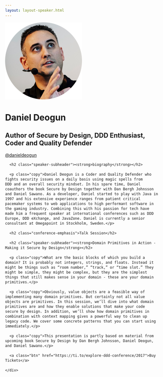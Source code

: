 ```yaml
---
layout: layout-speaker.html
---
```


<div class="container section featured-speaker">
  <div class="row">
    <div class="col-xs-12 col-sm-2 img-container">
      <img class="speaker-page-img" src="../img/speakers/Daniel-Deogun-ON.png" />
      </div>
    <div class="col-xs-12 col-sm-10 copy-container">
      <h1 class="speaker-header">Daniel Deogun</h1>
      <h2 class="speaker-subtitle">Author of Secure by Design, DDD Enthusiast, Coder and Quality Defender</h2>
      <p class="copy"><a class="speaker-handle" href="https://twitter.com/@danieldeogun
" target="_blank">@danieldeogun</a></p>

      <h2 class="speaker-subheader"><strong>biography</strong></h2>

      <p class="copy">Daniel Deogun is a Coder and Quality Defender who fights security issues on a daily basis using magic spells from DDD and an overall security mindset. In his spare time, Daniel coauthors the book Secure by Design together with Dan Bergh Johnsson and Daniel Sawano. As a developer, Daniel started to play with Java in 1997 and his extensive experience ranges from patient critical pacemaker systems to web applications to high performant software in the gaming industry. Combining this with his passion for tech have made him a frequent speaker at international conferences such as DDD Europe, DDD eXchange, and JavaZone. Daniel is currently a senior consultant at Omegapoint in Stockholm, Sweden.</p>

      <h2 class="conference-emphasis">Talk Session</h2>

      <h2 class="speaker-subheader"><strong>Domain Primitives in Action - Making it Secure by Design</strong></h2>

      <p class="copy">What are the basic blocks of which you build a domain? It is probably not integers, strings, and floats. Instead it might be things such as “room number,” “track,” or “time slot.” They might be simple, they might be complex, but they are the simplest things that still makes sense in your domain - these are your domain primitives.</p>

      <p class="copy">Obviously, value objects are a feasible way of implementing many domain primitives. But certainly not all value objects are primitives. In this session, we’ll dive into what domain primitives are and how they enable solutions that make your code secure by design. In addition, we’ll show how domain primitives in combination with context mapping gives a powerful way to clean up legacy code. We cover some concrete patterns that you can start using immediately.</p>

      <p class="copy">This presentation is partly based on material from upcoming book Secure by Design by Dan Bergh Johnsson, Daniel Deogun, and Daniel Sawano.</p>

      <a class="btn" href="https://ti.to/explore-ddd-conference/2017">Buy Tickets</a>

    </div>
</div>
</div>
